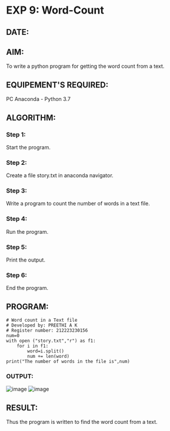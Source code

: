 # EXP 9: Word-Count
## DATE:
## AIM:
To write a python program for getting the word count from a text.
## EQUIPEMENT'S REQUIRED: 
PC
Anaconda - Python 3.7
## ALGORITHM: 
### Step 1:
Start the program.

### Step 2: 
 Create a file story.txt in anaconda navigator.
### Step 3: 
Write a program to count the number of words in a text file.
### Step 4:  
Run the program.
### Step 5: 
Print the output.
### Step 6: 
End the program.
## PROGRAM:
```
# Word count in a Text file
# Developed by: PREETHI A K
# Register number: 212223230156
num=0
with open ("story.txt","r") as f1:
    for i in f1:
        word=i.split()
        num += len(word)
print("The number of words in the file is",num)
```

### OUTPUT:
![image](https://github.com/user-attachments/assets/350a5de8-be8e-4454-b767-57171c7dd9a2)
![image](https://github.com/user-attachments/assets/795a657a-2eeb-4e21-8506-508c8a2dc4aa)




## RESULT:
Thus the program is written to find the word count from a text.
